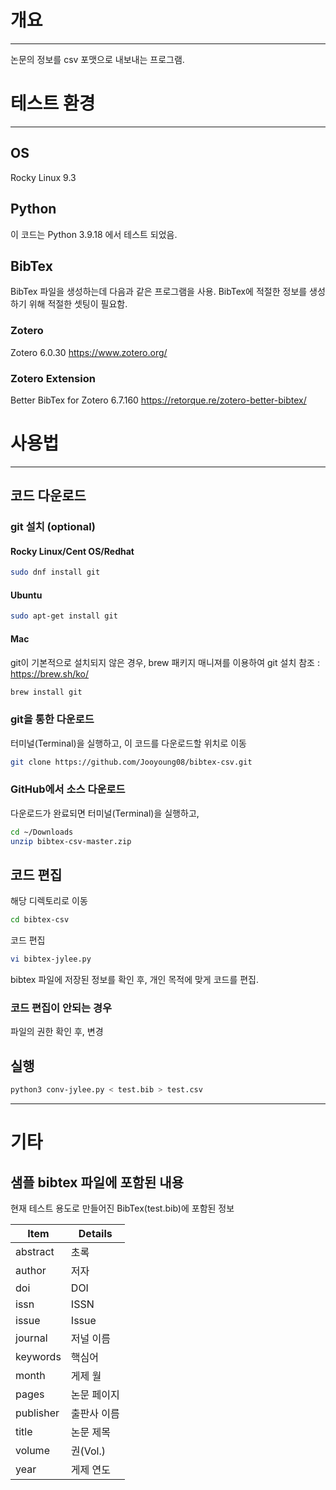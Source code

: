 # 개요
--------

논문의 정보를 csv 포맷으로 내보내는 프로그램.

# 테스트 환경
--------

## OS

Rocky Linux 9.3

## Python

이 코드는 Python 3.9.18 에서 테스트 되었음.

## BibTex

BibTex 파일을 생성하는데 다음과 같은 프로그램을 사용.
BibTex에 적절한 정보를 생성하기 위해 적절한 셋팅이 필요함.

### Zotero

Zotero 6.0.30
https://www.zotero.org/

### Zotero Extension

Better BibTex for Zotero 6.7.160
https://retorque.re/zotero-better-bibtex/

# 사용법
--------

## 코드 다운로드

### git 설치 (optional)

#### Rocky Linux/Cent OS/Redhat

```sh
sudo dnf install git
```

#### Ubuntu

```sh
sudo apt-get install git
```

#### Mac

git이 기본적으로 설치되지 않은 경우,
brew 패키지 매니져를 이용하여 git 설치
참조 : https://brew.sh/ko/

```sh
brew install git
```

### git을 통한 다운로드

터미널(Terminal)을 실행하고,
이 코드를 다운로드할 위치로 이동

```sh
git clone https://github.com/Jooyoung08/bibtex-csv.git
```

### GitHub에서 소스 다운로드

다운로드가 완료되면 터미널(Terminal)을 실행하고,

```sh
cd ~/Downloads
unzip bibtex-csv-master.zip
```

## 코드 편집

해당 디렉토리로 이동

```sh
cd bibtex-csv
```

코드 편집

```sh
vi bibtex-jylee.py
```
bibtex 파일에 저장된 정보를 확인 후, 개인 목적에 맞게 코드를 편집.

### 코드 편집이 안되는 경우

파일의 권한 확인 후, 변경

## 실행

```sh
python3 conv-jylee.py < test.bib > test.csv
```

---

# 기타

## 샘플 bibtex 파일에 포함된 내용

현재 테스트 용도로 만들어진 BibTex(test.bib)에 포함된 정보

| Item | Details |
| ---- | ----- |
| abstract | 초록 |
| author | 저자 |
| doi | DOI |
| issn | ISSN |
| issue | Issue |
| journal | 저널 이름 |
| keywords | 핵심어 |
| month | 게제 월 |
| pages | 논문 페이지 |
| publisher | 출판사 이름 |
| title | 논문 제목 |
| volume | 권(Vol.) |
| year | 게제 연도 |


